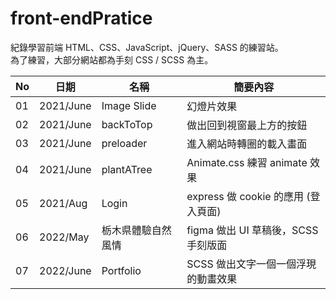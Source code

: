 # front-endPratice
紀錄學習前端 HTML、CSS、JavaScript、jQuery、SASS 的練習站。  
為了練習，大部分網站都為手刻 CSS / SCSS 為主。

No | 日期 | 名稱 | 簡要內容
---- |---- |---- |----
01  | 2021/June  | Image Slide      | 幻燈片效果
02  | 2021/June  | backToTop        | 做出回到視窗最上方的按鈕
03  | 2021/June  | preloader        | 進入網站時轉圈的載入畫面
04  | 2021/June  | plantATree       | Animate.css 練習 animate 效果
05  | 2021/Aug   | Login            | express 做 cookie 的應用 (登入頁面)
06  | 2022/May   | 栃木県體驗自然風情  | figma 做出 UI 草稿後，SCSS 手刻版面
07  | 2022/June  | Portfolio        | SCSS 做出文字一個一個浮現的動畫效果

